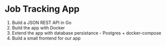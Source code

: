# Job Tracking App

1. Build a JSON REST API in Go
2. Build the app with Docker
3. Extend the app with database persistance - Postgres + docker-compose
4. Build a small frontend for our app
